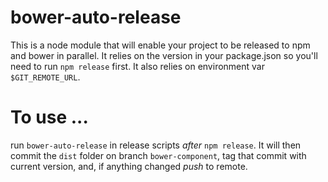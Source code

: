 # bower-auto-release
This is a node module that will enable your project to be released to npm and bower in parallel. It relies on the version in your package.json so you'll need to run `npm release` first. It also relies on environment var `$GIT_REMOTE_URL`.
# To use ... 
run `bower-auto-release` in release scripts *after*  `npm release`. It will then commit the `dist` folder on branch `bower-component`, tag that commit with current version, and, if anything changed _push_ to remote.
